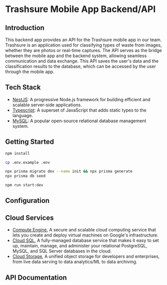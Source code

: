 # Trashsure Mobile App Backend/API

## Introduction

This backend app provides an API for the Trashsure mobile app in our team. Trashsure is an application used for classifying types of waste from images, whether they are photos or real-time captures. The API serves as the bridge between the mobile app and the backend system, allowing seamless communication and data exchange. This API saves the user's data and the classification results to the database, which can be accessed by the user through the mobile app.

## Tech Stack

- [NestJS](https://nestjs.com/): A progressive Node.js framework for building efficient and scalable server-side applications.
- [Typescript](https://www.typescriptlang.org/): A superset of JavaScript that adds static types to the language.
- [MySQL](https://www.mysql.com/): A popular open-source relational database management system.

## Getting Started

```bash
npm install
```

```bash
cp .env.example .env
```

```bash
npx prisma migrate dev --name init && npx prisma generate
npx prisma db seed
```

```bash
npm run start:dev
```

## Configuration

## Cloud Services

- [Compute Engine](https://cloud.google.com/compute), A secure and scalable cloud computing service that lets you create and deploy virtual machines on Google's infrastructure.
- [Cloud SQL](https://cloud.google.com/sql), A fully-managed database service that makes it easy to set up, maintain, manage, and administer your relational PostgreSQL, MySQL, and SQL Server databases in the cloud.
- [Cloud Storage](https://cloud.google.com/storage), A unified object storage for developers and enterprises, from live data serving to data analytics/ML to data archiving.

## API Documentation
